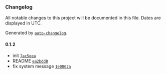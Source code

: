 ### Changelog

All notable changes to this project will be documented in this file. Dates are displayed in UTC.

Generated by [`auto-changelog`](https://github.com/CookPete/auto-changelog).

#### 0.1.2

- init [`7ac5eea`](https://github.com/grigoreo-fox/n8n-nodes-alt-ai-agent/commit/7ac5eea11e2aba96e45f0d264535286784ce134a)
- README [`ea2bdd8`](https://github.com/grigoreo-fox/n8n-nodes-alt-ai-agent/commit/ea2bdd8530475bc081e6ddc2b49287dd506e095d)
- fix system message [`1e0862a`](https://github.com/grigoreo-fox/n8n-nodes-alt-ai-agent/commit/1e0862ad847a1bc42441bda480eb3a31fbc2ad77)
